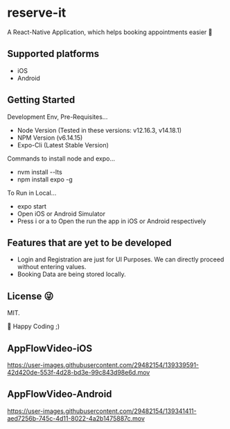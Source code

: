 
# reserve-it

A React-Native Application, which helps booking appointments easier 🚀


## Supported platforms

- iOS
- Android


## Getting Started

Development Env, Pre-Requisites...

- Node Version (Tested in these versions: v12.16.3, v14.18.1)
- NPM Version (v6.14.15)
- Expo-Cli (Latest Stable Version)


Commands to install node and expo...

- nvm install --lts
- npm install expo -g


To Run in Local...

- expo start
- Open iOS or Android Simulator
- Press i or a to Open the run the app in iOS or Android respectively


## Features that are yet to be developed

- Login and Registration are just for UI Purposes. We can directly proceed without entering values.
- Booking Data are being stored locally.


## License 😜

MIT.

🦊 Happy Coding ;)


## AppFlowVideo-iOS
https://user-images.githubusercontent.com/29482154/139339591-42d420de-553f-4d28-bd3e-99c843d98e6d.mov

## AppFlowVideo-Android
https://user-images.githubusercontent.com/29482154/139341411-aed7256b-745c-4d11-8022-4a2b1475887c.mov





